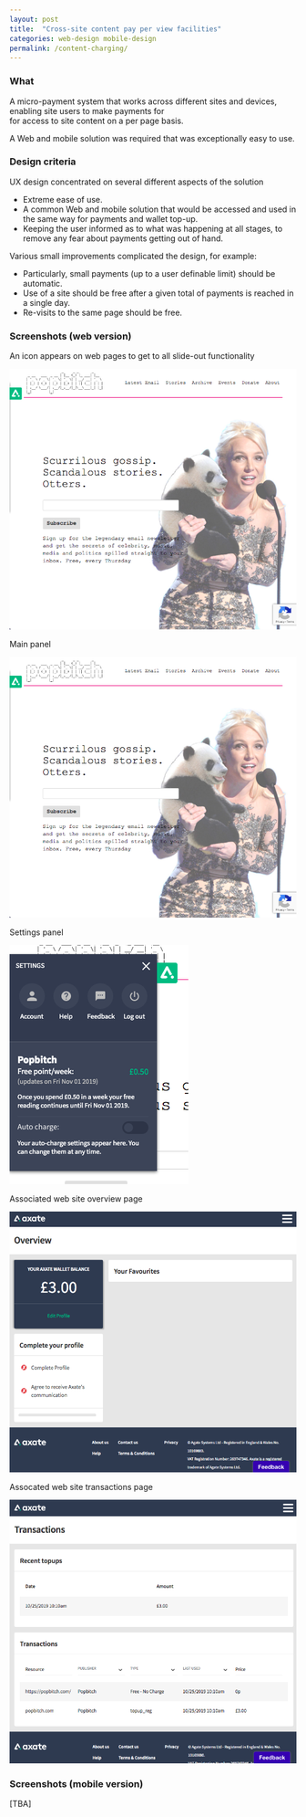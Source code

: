 ```yaml
---
layout: post
title:  "Cross-site content pay per view facilities"
categories: web-design mobile-design
permalink: /content-charging/
---
```

### What 

A micro-payment system that works across different sites 
and devices, enabling site users to make payments for  
for access to site content on a per page basis.

A Web and mobile solution was required that was exceptionally easy to use.


### Design criteria

UX design concentrated on several different aspects of the solution
* Extreme ease of use.
* A common Web and mobile solution that would be accessed and used in the same way
for payments and wallet top-up.
* Keeping the user informed as to what was happening at all stages, to 
remove any fear about payments getting out of hand.

Various small improvements complicated the design, for example:
* Particularly, small payments (up to a user definable limit) should be 
automatic.
* Use of a site should be free after a given total of payments is
reached in a single day.
* Re-visits to the same page should be free.

### Screenshots (web version)

An icon appears on web pages to get to all slide-out functionality

![sample](/assets/images/agate/agate-icon-on-web-page.png)

Main panel

![sample](/assets/images/agate/agate-icon-on-web-page.png)

Settings panel

![sample](/assets/images/agate/agate-settings-panel.png)

Associated web site overview page

![sample](/assets/images/agate/agate-overview.png)

Assocated web site transactions page


![sample](/assets/images/agate/agate-transaction-record.png)



### Screenshots (mobile version)

\[TBA\]


